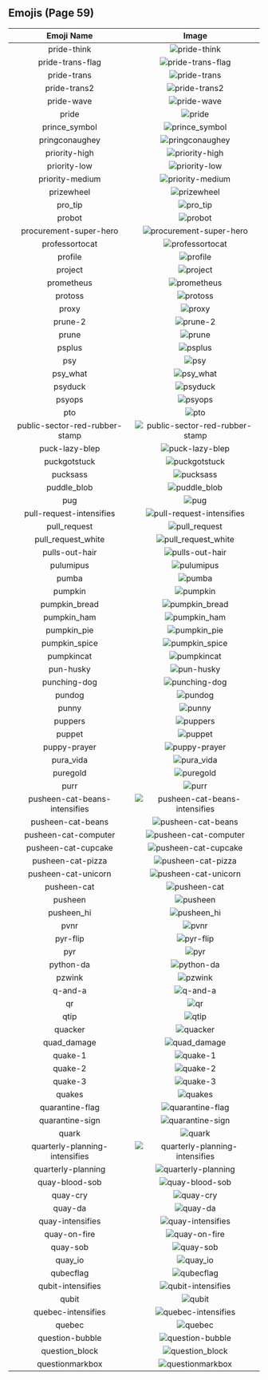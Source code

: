 
  ## Emojis (Page 59)
  |Emoji Name|Image|
  | :-: | :-: |
  |pride-think| ![pride-think](/emojis/hashicorp/pride-think.png)|
  |pride-trans-flag| ![pride-trans-flag](/emojis/hashicorp/pride-trans-flag.png)|
  |pride-trans| ![pride-trans](/emojis/hashicorp/pride-trans.png)|
  |pride-trans2| ![pride-trans2](/emojis/hashicorp/pride-trans2.png)|
  |pride-wave| ![pride-wave](/emojis/hashicorp/pride-wave.png)|
  |pride| ![pride](/emojis/hashicorp/pride.png)|
  |prince_symbol| ![prince_symbol](/emojis/hashicorp/prince_symbol.png)|
  |pringconaughey| ![pringconaughey](/emojis/hashicorp/pringconaughey.png)|
  |priority-high| ![priority-high](/emojis/hashicorp/priority-high.png)|
  |priority-low| ![priority-low](/emojis/hashicorp/priority-low.png)|
  |priority-medium| ![priority-medium](/emojis/hashicorp/priority-medium.png)|
  |prizewheel| ![prizewheel](/emojis/hashicorp/prizewheel.gif)|
  |pro_tip| ![pro_tip](/emojis/hashicorp/pro_tip.png)|
  |probot| ![probot](/emojis/hashicorp/probot.png)|
  |procurement-super-hero| ![procurement-super-hero](/emojis/hashicorp/procurement-super-hero.png)|
  |professortocat| ![professortocat](/emojis/hashicorp/professortocat.png)|
  |profile| ![profile](/emojis/hashicorp/profile.png)|
  |project| ![project](/emojis/hashicorp/project.jpg)|
  |prometheus| ![prometheus](/emojis/hashicorp/prometheus.png)|
  |protoss| ![protoss](/emojis/hashicorp/protoss.jpg)|
  |proxy| ![proxy](/emojis/hashicorp/proxy.png)|
  |prune-2| ![prune-2](/emojis/hashicorp/prune-2.png)|
  |prune| ![prune](/emojis/hashicorp/prune.png)|
  |psplus| ![psplus](/emojis/hashicorp/psplus.png)|
  |psy| ![psy](/emojis/hashicorp/psy.gif)|
  |psy_what| ![psy_what](/emojis/hashicorp/psy_what.png)|
  |psyduck| ![psyduck](/emojis/hashicorp/psyduck.png)|
  |psyops| ![psyops](/emojis/hashicorp/psyops.jpg)|
  |pto| ![pto](/emojis/hashicorp/pto.png)|
  |public-sector-red-rubber-stamp| ![public-sector-red-rubber-stamp](/emojis/hashicorp/public-sector-red-rubber-stamp.jpg)|
  |puck-lazy-blep| ![puck-lazy-blep](/emojis/hashicorp/puck-lazy-blep.png)|
  |puckgotstuck| ![puckgotstuck](/emojis/hashicorp/puckgotstuck.png)|
  |pucksass| ![pucksass](/emojis/hashicorp/pucksass.png)|
  |puddle_blob| ![puddle_blob](/emojis/hashicorp/puddle_blob.png)|
  |pug| ![pug](/emojis/hashicorp/pug.png)|
  |pull-request-intensifies| ![pull-request-intensifies](/emojis/hashicorp/pull-request-intensifies.gif)|
  |pull_request| ![pull_request](/emojis/hashicorp/pull_request.png)|
  |pull_request_white| ![pull_request_white](/emojis/hashicorp/pull_request_white.png)|
  |pulls-out-hair| ![pulls-out-hair](/emojis/hashicorp/pulls-out-hair.png)|
  |pulumipus| ![pulumipus](/emojis/hashicorp/pulumipus.png)|
  |pumba| ![pumba](/emojis/hashicorp/pumba.png)|
  |pumpkin| ![pumpkin](/emojis/hashicorp/pumpkin.gif)|
  |pumpkin_bread| ![pumpkin_bread](/emojis/hashicorp/pumpkin_bread.png)|
  |pumpkin_ham| ![pumpkin_ham](/emojis/hashicorp/pumpkin_ham.gif)|
  |pumpkin_pie| ![pumpkin_pie](/emojis/hashicorp/pumpkin_pie.png)|
  |pumpkin_spice| ![pumpkin_spice](/emojis/hashicorp/pumpkin_spice.png)|
  |pumpkincat| ![pumpkincat](/emojis/hashicorp/pumpkincat.png)|
  |pun-husky| ![pun-husky](/emojis/hashicorp/pun-husky.png)|
  |punching-dog| ![punching-dog](/emojis/hashicorp/punching-dog.gif)|
  |pundog| ![pundog](/emojis/hashicorp/pundog.png)|
  |punny| ![punny](/emojis/hashicorp/punny.png)|
  |puppers| ![puppers](/emojis/hashicorp/puppers.png)|
  |puppet| ![puppet](/emojis/hashicorp/puppet.png)|
  |puppy-prayer| ![puppy-prayer](/emojis/hashicorp/puppy-prayer.png)|
  |pura_vida| ![pura_vida](/emojis/hashicorp/pura_vida.jpg)|
  |puregold| ![puregold](/emojis/hashicorp/puregold.jpg)|
  |purr| ![purr](/emojis/hashicorp/purr.png)|
  |pusheen-cat-beans-intensifies| ![pusheen-cat-beans-intensifies](/emojis/hashicorp/pusheen-cat-beans-intensifies.gif)|
  |pusheen-cat-beans| ![pusheen-cat-beans](/emojis/hashicorp/pusheen-cat-beans.gif)|
  |pusheen-cat-computer| ![pusheen-cat-computer](/emojis/hashicorp/pusheen-cat-computer.gif)|
  |pusheen-cat-cupcake| ![pusheen-cat-cupcake](/emojis/hashicorp/pusheen-cat-cupcake.gif)|
  |pusheen-cat-pizza| ![pusheen-cat-pizza](/emojis/hashicorp/pusheen-cat-pizza.gif)|
  |pusheen-cat-unicorn| ![pusheen-cat-unicorn](/emojis/hashicorp/pusheen-cat-unicorn.gif)|
  |pusheen-cat| ![pusheen-cat](/emojis/hashicorp/pusheen-cat.png)|
  |pusheen| ![pusheen](/emojis/hashicorp/pusheen.gif)|
  |pusheen_hi| ![pusheen_hi](/emojis/hashicorp/pusheen_hi.gif)|
  |pvnr| ![pvnr](/emojis/hashicorp/pvnr.jpg)|
  |pyr-flip| ![pyr-flip](/emojis/hashicorp/pyr-flip.png)|
  |pyr| ![pyr](/emojis/hashicorp/pyr.png)|
  |python-da| ![python-da](/emojis/hashicorp/python-da.png)|
  |pzwink| ![pzwink](/emojis/hashicorp/pzwink.jpg)|
  |q-and-a| ![q-and-a](/emojis/hashicorp/q-and-a.png)|
  |qr| ![qr](/emojis/hashicorp/qr.png)|
  |qtip| ![qtip](/emojis/hashicorp/qtip.png)|
  |quacker| ![quacker](/emojis/hashicorp/quacker.png)|
  |quad_damage| ![quad_damage](/emojis/hashicorp/quad_damage.png)|
  |quake-1| ![quake-1](/emojis/hashicorp/quake-1.png)|
  |quake-2| ![quake-2](/emojis/hashicorp/quake-2.png)|
  |quake-3| ![quake-3](/emojis/hashicorp/quake-3.png)|
  |quakes| ![quakes](/emojis/hashicorp/quakes.png)|
  |quarantine-flag| ![quarantine-flag](/emojis/hashicorp/quarantine-flag.png)|
  |quarantine-sign| ![quarantine-sign](/emojis/hashicorp/quarantine-sign.gif)|
  |quark| ![quark](/emojis/hashicorp/quark.jpg)|
  |quarterly-planning-intensifies| ![quarterly-planning-intensifies](/emojis/hashicorp/quarterly-planning-intensifies.gif)|
  |quarterly-planning| ![quarterly-planning](/emojis/hashicorp/quarterly-planning.jpg)|
  |quay-blood-sob| ![quay-blood-sob](/emojis/hashicorp/quay-blood-sob.png)|
  |quay-cry| ![quay-cry](/emojis/hashicorp/quay-cry.png)|
  |quay-da| ![quay-da](/emojis/hashicorp/quay-da.png)|
  |quay-intensifies| ![quay-intensifies](/emojis/hashicorp/quay-intensifies.gif)|
  |quay-on-fire| ![quay-on-fire](/emojis/hashicorp/quay-on-fire.gif)|
  |quay-sob| ![quay-sob](/emojis/hashicorp/quay-sob.png)|
  |quay_io| ![quay_io](/emojis/hashicorp/quay_io.png)|
  |qubecflag| ![qubecflag](/emojis/hashicorp/qubecflag.png)|
  |qubit-intensifies| ![qubit-intensifies](/emojis/hashicorp/qubit-intensifies.gif)|
  |qubit| ![qubit](/emojis/hashicorp/qubit.png)|
  |quebec-intensifies| ![quebec-intensifies](/emojis/hashicorp/quebec-intensifies.gif)|
  |quebec| ![quebec](/emojis/hashicorp/quebec.png)|
  |question-bubble| ![question-bubble](/emojis/hashicorp/question-bubble.gif)|
  |question_block| ![question_block](/emojis/hashicorp/question_block.gif)|
  |questionmarkbox| ![questionmarkbox](/emojis/hashicorp/questionmarkbox.png)|
  